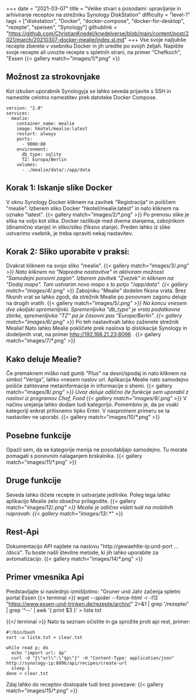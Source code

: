 +++
date = "2021-03-07"
title = "Velike stvari s posodami: upravljanje in arhiviranje receptov na strežniku Synology DiskStation"
difficulty = "level-1"
tags = ["diskstation", "Docker", "docker-compose", "docker-for-desktop", "rezepte", "speisen", "Synology"]
githublink = "https://github.com/ChristianKnedel/knedelverse/blob/main/content/post/2021/march/20210307-docker-mealie/index.sl.md"
+++
Vse svoje najljubše recepte zberete v vsebniku Docker in jih uredite po svojih željah. Napišite svoje recepte ali uvozite recepte s spletnih strani, na primer "Chefkoch", "Essen
{{< gallery match="images/1/*.png" >}}

## Možnost za strokovnjake
Kot izkušen uporabnik Synologyja se lahko seveda prijavite s SSH in namestite celotno namestitev prek datoteke Docker Compose.
```
version: "2.0"
services:
  mealie:
    container_name: mealie
    image: hkotel/mealie:latest
    restart: always
    ports:
      - 9000:80
    environment:
      db_type: sqlite
      TZ: Europa/Berlin
    volumes:
      - ./mealie/data/:/app/data

```

## Korak 1: Iskanje slike Docker
V oknu Synology Docker kliknem na zavihek "Registracija" in poiščem "mealie". Izberem sliko Docker "hkotel/mealie:latest" in nato kliknem na oznako "latest".
{{< gallery match="images/2/*.png" >}}
Po prenosu slike je slika na voljo kot slika. Docker razlikuje med dvema stanjema, zabojnikom (dinamično stanje) in sliko/sliko (fiksno stanje). Preden lahko iz slike ustvarimo vsebnik, je treba opraviti nekaj nastavitev.
## Korak 2: Sliko uporabite v praksi:
Dvakrat kliknem na svojo sliko "mealie".
{{< gallery match="images/3/*.png" >}}
Nato kliknem na "Napredne nastavitve" in aktiviram možnost "Samodejni ponovni zagon". Izberem zavihek "Zvezek" in kliknem na "Dodaj mapo". Tam ustvarim novo mapo s to potjo "/app/data".
{{< gallery match="images/4/*.png" >}}
Zabojniku "Mealie" dodelim fiksna vrata. Brez fiksnih vrat se lahko zgodi, da strežnik Mealie po ponovnem zagonu deluje na drugih vratih.
{{< gallery match="images/5/*.png" >}}
Na koncu vnesem dve okoljski spremenljivki. Spremenljivka "db_type" je vrsta podatkovne zbirke, spremenljivka "TZ" pa je časovni pas "Europe/Berlin".
{{< gallery match="images/6/*.png" >}}
Po teh nastavitvah lahko zaženete strežnik Mealie! Nato lahko Mealie pokličete prek naslova Ip dislokacije Synology in dodeljenih vrat, na primer http://192.168.21.23:8096 .
{{< gallery match="images/7/*.png" >}}

## Kako deluje Mealie?
Če premaknem miško nad gumb "Plus" na desni/spodaj in nato kliknem na simbol "Veriga", lahko vnesem naslov url. Aplikacija Mealie nato samodejno poišče zahtevane metainformacije in informacije o shemi.
{{< gallery match="images/8/*.png" >}}
Uvoz deluje odlično (te funkcije sem uporabil z naslovi iz programov Chef, Food
{{< gallery match="images/9/*.png" >}}
V načinu urejanja lahko dodam tudi kategorijo. Pomembno je, da po vsaki kategoriji enkrat pritisnemo tipko Enter. V nasprotnem primeru se ta nastavitev ne uporabi.
{{< gallery match="images/10/*.png" >}}

## Posebne funkcije
Opazil sem, da se kategorije menija ne posodabljajo samodejno. Tu morate pomagati s ponovnim nalaganjem brskalnika.
{{< gallery match="images/11/*.png" >}}

## Druge funkcije
Seveda lahko iščete recepte in ustvarjate jedilnike. Poleg tega lahko aplikacijo Mealie zelo obsežno prilagodite.
{{< gallery match="images/12/*.png" >}}
Mealie je odlično videti tudi na mobilnih napravah:
{{< gallery match="images/13/*.*" >}}

## Rest-Api
Dokumentacijo API najdete na naslovu "http://gewaehlte-ip:und-port ... /docs". Tu boste našli številne metode, ki jih lahko uporabite za avtomatizacijo.
{{< gallery match="images/14/*.png" >}}

## Primer vmesnika Api
Predstavljajte si naslednjo izmišljotino: "Gruner und Jahr začenja spletni portal Essen
{{< terminal >}}
wget --spider --force-html -r -l12  "https://www.essen-und-trinken.de/rezepte/archiv/"  2>&1 | grep '/rezepte/' | grep '^--' | awk '{ print $3 }' > liste.txt

{{</ terminal >}}
Nato ta seznam očistite in ga sprožite proti api rest, primer:
```
#!/bin/bash
sort -u liste.txt > clear.txt

while read p; do
  echo "import url: $p"
  curl -d "{\"url\":\"$p\"}" -H "Content-Type: application/json" http://synology-ip:8096/api/recipes/create-url
  sleep 1
done < clear.txt

```
Zdaj lahko do receptov dostopate tudi brez povezave:
{{< gallery match="images/15/*.png" >}}
